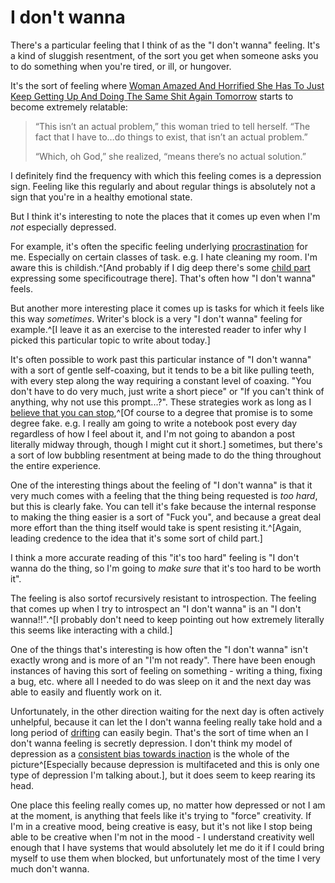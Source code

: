 # I don't wanna

There's a particular feeling that I think of as the "I don't wanna" feeling. It's a kind of sluggish resentment, of the sort you get when someone asks you to do something when you're tired, or ill, or hungover.

It's the sort of feeling where [Woman Amazed And Horrified She Has To Just Keep Getting Up And Doing The Same Shit Again Tomorrow](https://the-toast.net/2014/02/13/woman-has-to-do-the-same-shit-tomorrow/) starts to become extremely relatable:

> “This isn’t an actual problem,” this woman tried to tell herself. “The fact that I have to…do things to exist, that isn’t an actual problem.”
>
> “Which, oh God,” she realized, “means there’s no actual solution.”

I definitely find the frequency with which this feeling comes is a depression sign. Feeling like this regularly and about regular things is absolutely not a sign that you're in a healthy emotional state.

But I think it's interesting to note the places that it comes up even when I'm *not* especially depressed.

For example, it's often the specific feeling underlying [procrastination](https://drmaciver.substack.com/p/you-cant-solve-procrastination) for me. Especially on certain classes of task. e.g. I hate cleaning my room. I'm aware this is childish.^[And probably if I dig deep there's some [child part](https://drmaciver.substack.com/p/parts-of-you-havent-grown-up-yet-004) expressing some specificoutrage there]. That's often how "I don't wanna" feels.

But another more interesting place it comes up is tasks for which it feels like this way *sometimes*. Writer's block is a very "I don't wanna" feeling for example.^[I leave it as an exercise to the interested reader to infer why I picked this particular topic to write about today.]

It's often possible to work past this particular instance of "I don't wanna" with a sort of gentle self-coaxing, but it tends to be a bit like pulling teeth, with every step along the way requiring a constant level of coaxing. "You don't have to do very much, just write a short piece" or "If you can't think of anything, why not use this prompt...?". These strategies work as long as I [believe that you can stop](https://drmaciver.substack.com/p/believing-that-you-can-stop),^[Of course to a degree that promise is to some degree fake. e.g. I really am going to write a notebook post every day regardless of how I feel about it, and I'm not going to abandon a post literally midway through, though I might cut it short.] sometimes, but there's a sort of low bubbling resentment at being made to do the thing throughout the entire experience.

One of the interesting things about the feeling of "I don't wanna" is that it very much comes with a feeling that the thing being requested is *too hard*, but this is clearly fake. You can tell it's fake because the internal response to making the thing easier is a sort of "Fuck you", and because a great deal more effort than the thing itself would take is spent resisting it.^[Again, leading credence to the idea that it's some sort of child part.]

I think a more accurate reading of this "it's too hard" feeling is "I don't wanna do the thing, so I'm going to *make sure* that it's too hard to be worth it".

The feeling is also sortof recursively resistant to introspection. The feeling that comes up when I try to introspect an "I don't wanna" is an "I don't wanna!!".^[I probably don't need to keep pointing out how extremely literally this seems like interacting with a child.]

One of the things that's interesting is how often the "I don't wanna" isn't exactly wrong and is more of an "I'm not ready". There have been enough instances of having this sort of feeling on something - writing a thing, fixing a bug, etc. where all I needed to do was sleep on it and the next day was able to easily and fluently work on it.

Unfortunately, in the other direction waiting for the next day is often actively unhelpful, because it can let the I don't wanna feeling really take hold and a long period of [drifting](https://notebook.drmaciver.com/posts/2022-01-06-12:00.html) can easily begin. That's the sort of time when an I don't wanna feeling is secretly depression. I don't think my model of depression as a [consistent bias towards inaction](https://notebook.drmaciver.com/posts/2021-10-19-10:53.html) is the whole of the picture^[Especially because depression is multifaceted and this is only one type of depression I'm talking about.], but it does seem to keep rearing its head.

One place this feeling really comes up, no matter how depressed or not I am at the moment, is anything that feels like it's trying to "force" creativity. If I'm in a creative mood, being creative is easy, but it's not like I stop being able to be creative when I'm not in the mood - I understand creativity well enough that I have systems that would absolutely let me do it if I could bring myself to use them when blocked, but unfortunately most of the time I very much don't wanna.
